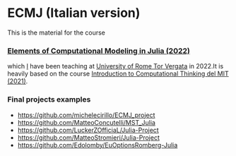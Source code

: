 # ECMJ (Italian version)

This is the material for the course 

### [Elements of Computational Modeling in Julia (2022)](https://natema.github.io/ECMJ-it-2022/)

which [I](https://www-sop.inria.fr/members/Emanuele.Natale/) have been teaching at [University of Rome Tor Vergata](https://en.wikipedia.org/wiki/University_of_Rome_Tor_Vergata) in 2022.It is heavily based on the course [Introduction to Computational Thinking del MIT (2021)](https://computationalthinking.mit.edu/Spring21/).

### Final projects examples

- https://github.com/michelecirillo/ECMJ_project
- https://github.com/MatteoConcutelli/MST_Julia
- https://github.com/LuckerZOfficiaL/Julia-Project
- https://github.com/MatteoStromieri/Julia-Project
- https://github.com/Edolomby/EuOptionsRomberg-Julia
